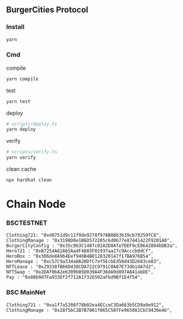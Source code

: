 ## BurgerCities Protocol
### Install
```sh
yarn
```
### Cmd
compile
```sh
yarn compile
```
test
```sh
yarn test
```
deploy

```sh
# scripts/deploy.ts
yarn deploy
```
verify
```sh
# scripts/verify.ts
yarn verify
```
clean cache
```sh
npx hardhat clean
```

# Chain Node


### BSCTESTNET
```
Clothing721: "0xd8751d9c11f9de9278f978B88b3b39cb70259fC8",
ClothingManage : "0x3198D0e1B6D572265c6d0677e87441422F9201A0",
BurgerCityConfig : "0x35c9b3C1487c02A2D8Afe7DEF9cE0642804bDB3a",
Hero721 : "0xB7254A62A65AadF4885F01937aa27c9Acccb0dCf",
HeroBox : "0x3D6de8A964Eef946B4B8128320147f17BA976B54",
HeroManage : "0xc57C9a334a8A20DfC7ef5EcbEd58d43D2683ce83",
NFTLease : "0x29338fB66D438CDA722C9791C0A87E73db1dA7d2",
NFTSwap : "0x2DAf0bA2e6309b05D039A4F36dA9d897A841abDE",
Pay : "0x80b9d7Fa933Df2f712A1f326502aFbd9Bf1E4f54",
```

### BSC MainNet
```
Clothing721 : "0xa1f7a5208f78b02ea4ECceC3Da663b5CD9a9e912",
ClothingManage : "0x28f5bC2B7B7001f065C58fFe965081CbC9430e4b",
```
